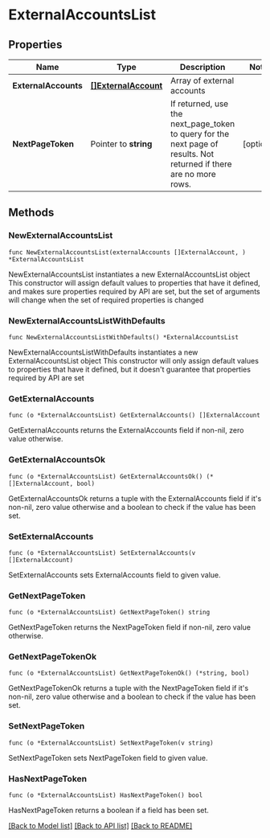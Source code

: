 # ExternalAccountsList

## Properties

Name | Type | Description | Notes
------------ | ------------- | ------------- | -------------
**ExternalAccounts** | [**[]ExternalAccount**](ExternalAccount.md) | Array of external accounts | 
**NextPageToken** | Pointer to **string** | If returned, use the next_page_token to query for the next page of results. Not returned if there are no more rows. | [optional] 

## Methods

### NewExternalAccountsList

`func NewExternalAccountsList(externalAccounts []ExternalAccount, ) *ExternalAccountsList`

NewExternalAccountsList instantiates a new ExternalAccountsList object
This constructor will assign default values to properties that have it defined,
and makes sure properties required by API are set, but the set of arguments
will change when the set of required properties is changed

### NewExternalAccountsListWithDefaults

`func NewExternalAccountsListWithDefaults() *ExternalAccountsList`

NewExternalAccountsListWithDefaults instantiates a new ExternalAccountsList object
This constructor will only assign default values to properties that have it defined,
but it doesn't guarantee that properties required by API are set

### GetExternalAccounts

`func (o *ExternalAccountsList) GetExternalAccounts() []ExternalAccount`

GetExternalAccounts returns the ExternalAccounts field if non-nil, zero value otherwise.

### GetExternalAccountsOk

`func (o *ExternalAccountsList) GetExternalAccountsOk() (*[]ExternalAccount, bool)`

GetExternalAccountsOk returns a tuple with the ExternalAccounts field if it's non-nil, zero value otherwise
and a boolean to check if the value has been set.

### SetExternalAccounts

`func (o *ExternalAccountsList) SetExternalAccounts(v []ExternalAccount)`

SetExternalAccounts sets ExternalAccounts field to given value.


### GetNextPageToken

`func (o *ExternalAccountsList) GetNextPageToken() string`

GetNextPageToken returns the NextPageToken field if non-nil, zero value otherwise.

### GetNextPageTokenOk

`func (o *ExternalAccountsList) GetNextPageTokenOk() (*string, bool)`

GetNextPageTokenOk returns a tuple with the NextPageToken field if it's non-nil, zero value otherwise
and a boolean to check if the value has been set.

### SetNextPageToken

`func (o *ExternalAccountsList) SetNextPageToken(v string)`

SetNextPageToken sets NextPageToken field to given value.

### HasNextPageToken

`func (o *ExternalAccountsList) HasNextPageToken() bool`

HasNextPageToken returns a boolean if a field has been set.


[[Back to Model list]](../../README.md#documentation-for-models) [[Back to API list]](../../README.md#documentation-for-api-endpoints) [[Back to README]](../../README.md)



